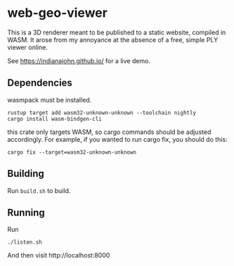 web-geo-viewer
==============
This is a 3D renderer meant to be published to a static website, compiled in WASM. It
arose from my annoyance at the absence of a free, simple PLY viewer online.

See https://indianajohn.github.io/ for a live demo.

Dependencies
------------
wasmpack must be installed.

```
rustup target add wasm32-unknown-unknown --toolchain nightly
cargo install wasm-bindgen-cli
```
this crate only targets WASM, so cargo commands should be adjusted accordingly. For
example, if you wanted to run cargo fix, you should do this:

```
cargo fix --target=wasm32-unknown-unknown
```

Building
--------
Run `build.sh` to build.

Running
-------
Run 

```
./listen.sh
```

And then visit http://localhost:8000
